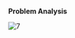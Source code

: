 **Problem Analysis**

![7](https://github.com/SWEG-2015EC-Batch/Code-Warrior/assets/149209819/79ffaad1-d698-47c1-bbe0-91c1e5241d71)
